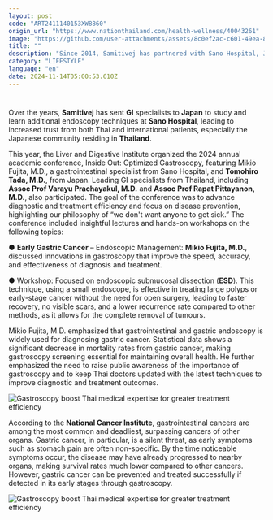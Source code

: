 ```yaml
---
layout: post
code: "ART2411140153XW8860"
origin_url: "https://www.nationthailand.com/health-wellness/40043261"
image: "https://github.com/user-attachments/assets/8c0ef2ac-c601-49ea-833b-a45a82a42ea9"
title: ""
description: "Since 2014, Samitivej has partnered with Sano Hospital, Japan’s leading private hospital specializing in advanced diagnosis and therapeutics via gastrointestinal (GI) endoscopy, to improve the efficacy of diagnosis, treatment and care for patients with gastrointestinal disorders."
category: "LIFESTYLE"
language: "en"
date: 2024-11-14T05:00:53.610Z
---
```


# 









Over the years, **Samitivej** has sent **GI** specialists to **Japan** to study and learn additional endoscopy techniques at **Sano Hospital**, leading to increased trust from both Thai and international patients, especially the Japanese community residing in **Thailand**.

This year, the Liver and Digestive Institute organized the 2024 annual academic conference, Inside Out: Optimized Gastroscopy, featuring Mikio Fujita, M.D., a gastrointestinal specialist from Sano Hospital, and **Tomohiro Tada, M.D.**, from Japan. Leading GI specialists from Thailand, including **Assoc Prof Varayu Prachayakul, M.D.** and **Assoc Prof Rapat Pittayanon, M.D.**, also participated. The goal of the conference was to advance diagnostic and treatment efficiency and focus on disease prevention, highlighting our philosophy of “we don't want anyone to get sick.” The conference included insightful lectures and hands-on workshops on the following topics:

● **Early Gastric Cancer** – Endoscopic Management: **Mikio Fujita, M.D.**, discussed innovations in gastroscopy that improve the speed, accuracy, and effectiveness of diagnosis and treatment.

● Workshop: Focused on endoscopic submucosal dissection (**ESD**). This technique, using a small endoscope, is effective in treating large polyps or early-stage cancer without the need for open surgery, leading to faster recovery, no visible scars, and a lower recurrence rate compared to other methods, as it allows for the complete removal of tumours.

Mikio Fujita, M.D. emphasized that gastrointestinal and gastric endoscopy is widely used for diagnosing gastric cancer. Statistical data shows a significant decrease in mortality rates from gastric cancer, making gastroscopy screening essential for maintaining overall health. He further emphasized the need to raise public awareness of the importance of gastroscopy and to keep Thai doctors updated with the latest techniques to improve diagnostic and treatment outcomes.

  ![Gastroscopy boost Thai medical expertise for greater treatment efficiency](https://github.com/user-attachments/assets/e5c69cd2-2020-42dd-8bf4-143d841fad3d)

According to the **National Cancer Institute**, gastrointestinal cancers are among the most common and deadliest, surpassing cancers of other organs. Gastric cancer, in particular, is a silent threat, as early symptoms such as stomach pain are often non-specific. By the time noticeable symptoms occur, the disease may have already progressed to nearby organs, making survival rates much lower compared to other cancers. However, gastric cancer can be prevented and treated successfully if detected in its early stages through gastroscopy.

  ![Gastroscopy boost Thai medical expertise for greater treatment efficiency](https://github.com/user-attachments/assets/536e1997-fac1-4ffe-8615-b01e323e260f)